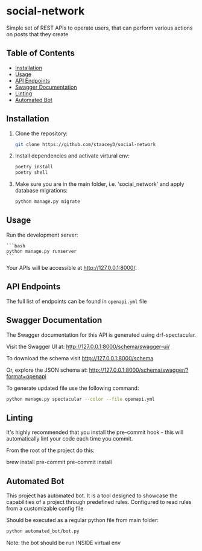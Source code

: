 # social-network
Simple set of REST APIs to operate users, that can perform various actions on posts that they create

## Table of Contents

- [Installation](#installation)
- [Usage](#usage)
- [API Endpoints](#api-endpoints)
- [Swagger Documentation](#swagger-documentation)
- [Linting](#linting)
- [Automated Bot](#automated-bot)

## Installation

1. Clone the repository:

   ```bash
   git clone https://github.com/staaceyD/social-network
   ```

2. Install dependencies and activate virtural env:

    ```bash
    poetry install
    poetry shell
    ```

3. Make sure you are in the main folder, i.e. 'social_network' and apply database migrations:
    
    ```bash
    python manage.py migrate
    ```

## Usage

Run the development server:
    
    ```bash
    python manage.py runserver
    ```

Your APIs will be accessible at http://127.0.0.1:8000/.

## API Endpoints

The full list of endpoints can be found in `openapi.yml` file

## Swagger Documentation

The Swagger documentation for this API is generated using drf-spectacular.

Visit the Swagger UI at: http://127.0.0.1:8000/schema/swagger-ui/

To download the schema visit http://127.0.0.1:8000/schema

Or, explore the JSON schema at: http://127.0.0.1:8000/schema/swagger/?format=openapi

To generate updated file use the following command:

```bash
python manage.py spectacular --color --file openapi.yml
```

## Linting

It's highly recommended that you install the pre-commit hook - this will
automatically lint your code each time you commit.

From the root of the project do this:

brew install pre-commit
pre-commit install

## Automated Bot

This project has automated bot. It is a tool designed to showcase the capabilities of a project through predefined rules. Configured to read rules from a customizable config file

Should be executed as a regular python file from main folder:

```bash
python automated_bot/bot.py
```

Note: the bot should be run INSIDE virtual env